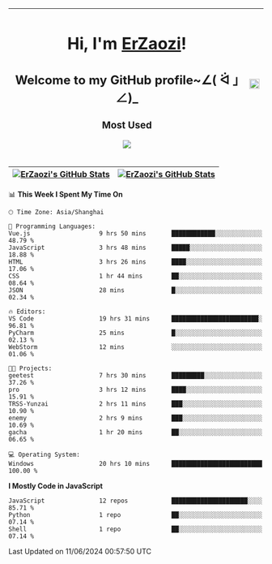 |<h1>Hi, I'm <a href="https://github.com/erzaozi">ErZaozi</a>! </h1><h2>Welcome to my GitHub profile~∠( ᐛ 」∠)_</h2><p><h3>Most Used</h3><img src="https://skillicons.dev/icons?i=github,vscode,visualstudio,ubuntu,postman,pycharm,webstorm,git,docker"></p>|<img decoding="async" align=center src="https://cdn.jsdelivr.net/gh/erzaozi/erzaozi/image.gif" width="100%">|
| ----- | ----- |

| <a href="https://github.com/erzaozi"><img align="center" src="https://github-readme-stats.vercel.app/api/top-langs/?username=erzaozi&title_color=44cef6&text_color=4b5cc4&icon_color=2bbc8a&bg_color=white&langs_count=4&hide_border=true" alt="ErZaozi's GitHub Stats" /></a> | <a href="https://github.com/erzaozi"><img align="center" src="https://github-readme-stats.vercel.app/api?username=erzaozi&show_icons=true&line_height=27&count_private=true&title_color=44cef6&text_color=4b5cc4&icon_color=2bbc8a&bg_color=white&hide_border=true" alt="ErZaozi's GitHub Stats" /></a> |
| ----- | ----- |
<!--START_SECTION:waka-->
📊 **This Week I Spent My Time On** 

```text
🕑︎ Time Zone: Asia/Shanghai

💬 Programming Languages: 
Vue.js                   9 hrs 50 mins       ████████████░░░░░░░░░░░░░   48.79 % 
JavaScript               3 hrs 48 mins       █████░░░░░░░░░░░░░░░░░░░░   18.88 % 
HTML                     3 hrs 26 mins       ████░░░░░░░░░░░░░░░░░░░░░   17.06 % 
CSS                      1 hr 44 mins        ██░░░░░░░░░░░░░░░░░░░░░░░   08.64 % 
JSON                     28 mins             █░░░░░░░░░░░░░░░░░░░░░░░░   02.34 % 

🔥 Editors: 
VS Code                  19 hrs 31 mins      ████████████████████████░   96.81 % 
PyCharm                  25 mins             █░░░░░░░░░░░░░░░░░░░░░░░░   02.13 % 
WebStorm                 12 mins             ░░░░░░░░░░░░░░░░░░░░░░░░░   01.06 % 

🐱‍💻 Projects: 
geetest                  7 hrs 30 mins       █████████░░░░░░░░░░░░░░░░   37.26 % 
pro                      3 hrs 12 mins       ████░░░░░░░░░░░░░░░░░░░░░   15.91 % 
TRSS-Yunzai              2 hrs 11 mins       ███░░░░░░░░░░░░░░░░░░░░░░   10.90 % 
enemy                    2 hrs 9 mins        ███░░░░░░░░░░░░░░░░░░░░░░   10.69 % 
gacha                    1 hr 20 mins        ██░░░░░░░░░░░░░░░░░░░░░░░   06.65 % 

💻 Operating System: 
Windows                  20 hrs 10 mins      █████████████████████████   100.00 % 
```

**I Mostly Code in JavaScript** 

```text
JavaScript               12 repos            █████████████████████░░░░   85.71 % 
Python                   1 repo              ██░░░░░░░░░░░░░░░░░░░░░░░   07.14 % 
Shell                    1 repo              ██░░░░░░░░░░░░░░░░░░░░░░░   07.14 % 
```




 Last Updated on 11/06/2024 00:57:50 UTC
<!--END_SECTION:waka-->
